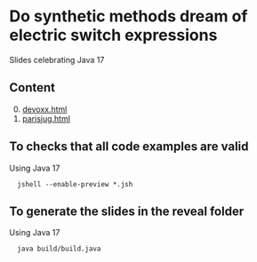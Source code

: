 # Do synthetic methods dream of electric switch expressions

Slides celebrating Java 17

## Content
0. [devoxx.html](https://htmlpreview.github.io/?https://github.com/forax/do-synthetic-methods-dream-of-electric-switch-expressions/blob/master/reveal/devoxx.html)
1. [parisjug.html](https://htmlpreview.github.io/?https://github.com/forax/do-synthetic-methods-dream-of-electric-switch-expressions/blob/master/reveal/parisjug.html)

## To checks that all code examples are valid
Using Java 17
```
  jshell --enable-preview *.jsh
```

## To generate the slides in the reveal folder
Using Java 17
```
  java build/build.java
```

